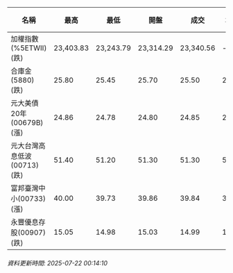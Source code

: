 | 名稱 | 最高 | 最低 | 開盤 | 成交 | 均價 | 成交金額(億) | 昨收 | 漲跌幅 | 漲跌 | 總量 | 昨量 | 振幅 |
| -------- | -------- | -------- | -------- |-------- | -------- | -------- |-------- |-------- |-------- | -------- | -------- |-------- |
|加權指數(%5ETWII) (跌)|23,403.83|23,243.79|23,314.29|23,340.56|-|3,046.98|23,383.13|0.18%|42.57|5,228,242|0|0.68%|
|合庫金(5880) (跌)|25.80|25.45|25.70|25.50|25.57|1.48|25.70|0.78%|0.20|5,801|6,868|1.36%|
|元大美債20年(00679B) (漲)|24.86|24.78|24.80|24.85|24.83|5.82|24.84|0.04%|0.01|23,445|39,077|0.32%|
|元大台灣高息低波(00713) (跌)|51.40|51.20|51.30|51.30|51.32|3.29|51.35|0.10%|0.05|6,408|9,576|0.39%|
|富邦臺灣中小(00733) (漲)|40.00|39.73|39.86|39.84|39.90|0.174|39.81|0.08%|0.03|437|753|0.68%|
|永豐優息存股(00907) (跌)|15.05|14.98|15.03|14.99|15.01|0.279|15.01|0.13%|0.02|1,861|1,276|0.47%|
###### 資料更新時間: 2025-07-22 00:14:10